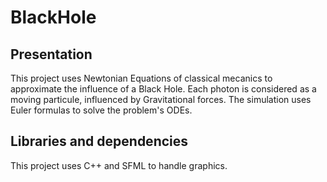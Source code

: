 # BlackHole
## Presentation
This project uses Newtonian Equations of classical mecanics to approximate the influence of a Black Hole.
Each photon is considered as a moving particule, influenced by Gravitational forces. The simulation uses Euler formulas to solve the problem's ODEs.

## Libraries and dependencies
This project uses C++ and SFML to handle graphics.

